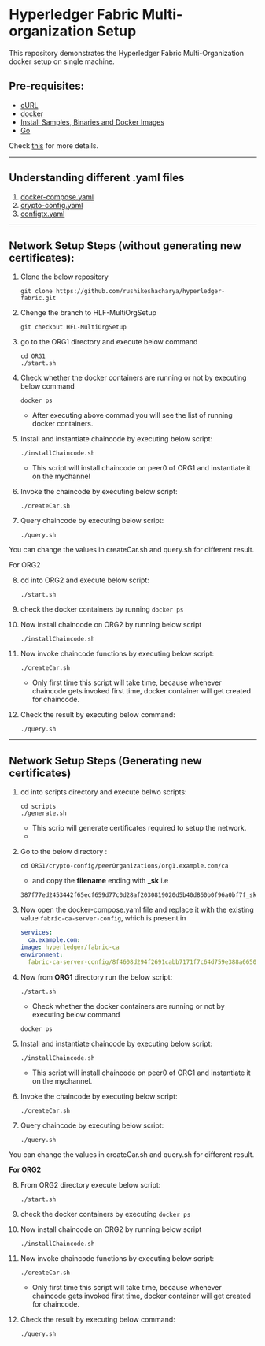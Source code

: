 # Hyperledger Fabric Multi-organization Setup

This repository demonstrates the Hyperledger Fabric Multi-Organization docker setup on single machine.

## Pre-requisites:
* [cURL](https://curl.haxx.se/download.html)
* [docker](https://www.digitalocean.com/community/tutorials/how-to-install-docker-compose-on-ubuntu-18-04)
* [Install Samples, Binaries and Docker Images](https://hyperledger-fabric.readthedocs.io/en/release-1.4/install.html)
* [Go](https://www.digitalocean.com/community/tutorials/how-to-install-go-on-ubuntu-18-04)

Check [this](https://hyperledger-fabric.readthedocs.io/en/release-1.4/getting_started.html) for more details.
___
## Understanding different **.yaml** files
1. [docker-compose.yaml](https://github.com/rushikeshacharya/hyperledger-fabric/blob/HFL-MultiOrgSetup/docs/docker-compose.README.md)
2. [crypto-config.yaml](https://github.com/rushikeshacharya/hyperledger-fabric/blob/HFL-MultiOrgSetup/docs/crypto-config.README.md)
3. [configtx.yaml](https://github.com/rushikeshacharya/hyperledger-fabric/blob/HFL-MultiOrgSetup/docs/configtx.README.md)

___

## Network Setup Steps (without generating new certificates):

1. Clone the below repository
    ``` shell
    git clone https://github.com/rushikeshacharya/hyperledger-fabric.git
    ```

2. Chenge the branch to HLF-MultiOrgSetup
    ```shell
    git checkout HFL-MultiOrgSetup
    ```
3. go to the ORG1 directory and execute below command
    ```shell 
    cd ORG1
    ./start.sh
    ```
4.  Check whether the docker containers are running or not by executing below command
    ```shell
    docker ps
    ```
    * After executing above commad you will see the list of running docker containers.

5. Install and instantiate chaincode by executing below script:
    ```shell
    ./installChaincode.sh
    ```
    * This script will install chaincode on peer0 of ORG1 and instantiate it on the mychannel

6. Invoke the chaincode by executing below script:
    ```shell
    ./createCar.sh
    ```
7. Query chaincode by executing below script:
    ```shell
    ./query.sh
    ```

You can change the values in createCar.sh and query.sh for different result.

For ORG2

8. cd into ORG2 and execute below script:
    ```shell
    ./start.sh
    ```
9. check the docker containers by running `` docker ps ``

10. Now install chaincode on ORG2 by running below script
    ```shell
    ./installChaincode.sh
    ```
11. Now invoke chaincode functions by executing below script:
    ```shell 
    ./createCar.sh
    ```
    * Only first time this script will take time, because whenever chaincode gets invoked first time, docker container will get created for chaincode.

12. Check the result by executing below command:
    ```shell
    ./query.sh
    ```     
___

## Network Setup Steps (Generating new certificates)

1. cd into scripts directory and execute belwo scripts:
    ```shell
    cd scripts
    ./generate.sh
    ```
   * This scrip will generate certificates required to setup the network.
   * 

2. Go to the below directory : 
    ```shell
    cd ORG1/crypto-config/peerOrganizations/org1.example.com/ca
    ```
    * and copy the **filename** ending with **_sk** i.e 
    ```
    387f77ed2453442f65ecf659d77c0d28af2030819020d5b40d860b0f96a0bf7f_sk
    ```

3. Now open the docker-compose.yaml file and replace it with the existing value `fabric-ca-server-config`, which is present in 
    ```yaml
    services:
      ca.example.com:
    image: hyperledger/fabric-ca
    environment:
      fabric-ca-server-config/8f4608d294f2691cabb7171f7c64d759e388a66500b2dc06598d26f21720573a_sk
    ```
4. Now from **ORG1** directory run the below script:
    ```
    ./start.sh
    ```
    * Check whether the docker containers are running or not by executing below command
    ```shell
    docker ps
    ```
5. Install and instantiate chaincode by executing below script:
    ```shell
    ./installChaincode.sh
    ```
    * This script will install chaincode on peer0 of ORG1 and instantiate it on the mychannel.

6. Invoke the chaincode by executing below script:
    ```shell
    ./createCar.sh
    ```
7. Query chaincode by executing below script:
    ```shell
    ./query.sh
    ```

You can change the values in createCar.sh and query.sh for different result.

**For ORG2**

8. From ORG2 directory execute below script:
    ```shell
    ./start.sh
    ```
9. check the docker containers by executing `` docker ps ``

10. Now install chaincode on ORG2 by running below script
    ```shell
    ./installChaincode.sh
    ```
11. Now invoke chaincode functions by executing below script:
    ```shell 
    ./createCar.sh
    ```
    * Only first time this script will take time, because whenever chaincode gets invoked first time, docker container will get created for chaincode.

12. Check the result by executing below command:
    ```shell
    ./query.sh
    ```     